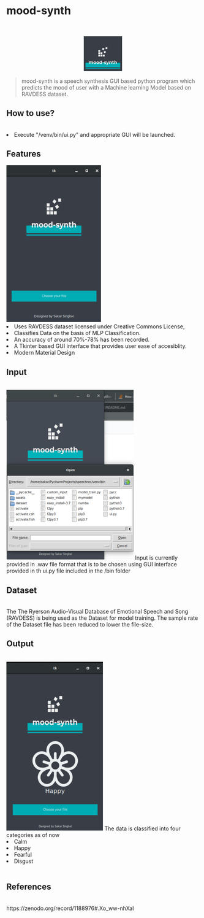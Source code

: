 
# mood-synth
<br>
<p align="center">
<img src='/venv/bin/assets/logo.png' width='20%'></img>
</p>


>mood-synth is a speech synthesis GUI based python program which predicts the mood of user with a Machine learning Model based
>on RAVDESS dataset.
## How to use?

<br>
<li>  Execute "/venv/bin/ui.py" and appropriate GUI will be launched.
 <br>

## Features
<img src='/venv/bin/assets/2.png'/>
<li>Uses RAVDESS dataset licensed under Creative Commons License,
<li>Classifies Data on the basis  of MLP Classification.
<li>An accuracy of around 70%-78% has been recorded.
<li>A Tkinter based GUI interface that provides user ease of accesiblity.</li>
<li>Modern Material Design</li>

## Input
<br>
<img src='/venv/bin/assets/1.png'/>
Input is currently provided in .wav file format that is to be chosen using GUI interface provided in th ui.py file included in the /bin folder  

## Dataset
<br>
The The Ryerson Audio-Visual Database of Emotional Speech and Song (RAVDESS) is being used as the Dataset for model training.
The sample rate of the Dataset file has been reduced to lower the file-size.
<br>

## Output
<br>
<img src='/venv/bin/assets/3.png'/>
The data is classified into four categories as of now<br>
<li>Calm</li>
<li>Happy</li>
<li>Fearful</li>
<li>Disgust</li>
<br>

## References
<br>
https://zenodo.org/record/1188976#.Xo_ww-nhXaI

